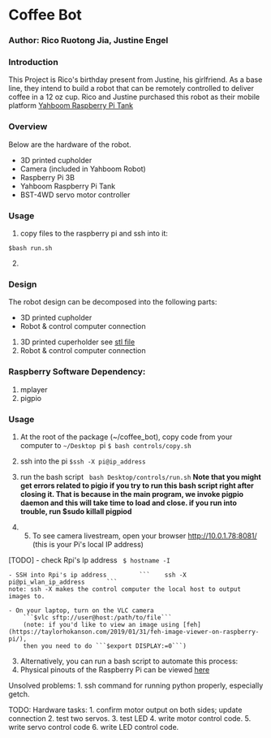 # Coffee Bot 

### Author: Rico Ruotong Jia, Justine Engel

### Introduction
This Project is Rico's birthday present from Justine, his girlfriend. As a base line, they intend to build a robot that can be remotely controlled to deliver coffee in a 12 oz cup. 
Rico and Justine purchased this robot as their mobile platform [Yahboom Raspberry Pi Tank](https://www.amazon.com/gp/product/B07KRVBGQM/ref=ppx_yo_dt_b_asin_title_o03_s00?ie=UTF8&psc=1)

### Overview 
Below are the hardware of the robot. 
- 3D printed cupholder
- Camera (included in Yahboom Robot)
- Raspberry Pi 3B
- Yahboom Raspberry Pi Tank
- BST-4WD servo motor controller 
    
### Usage
1. copy files to the raspberry pi and ssh into it: 
```
$bash run.sh
```
2. 

### Design
The robot design can be decomposed into the following parts: 
- 3D printed cupholder
- Robot & control computer connection 

1. 3D printed cuperholder see [stl file](STL/Cupholder.stl)
2. Robot & control computer connection 

### Raspberry Software Dependency: 
1. mplayer
2. pigpio


### Usage 
1. At the root of the package (~/coffee_bot), copy code from your computer to ```~/Desktop ```pi ```$ bash controls/copy.sh``` 

2. ssh into the pi
```$ssh -X pi@ip_address```

3. run the bash script 
``` bash Desktop/controls/run.sh```
**Note that you might get errors related to pigio if you try to run this bash script right after closing it. That is because in the main program, we invoke pigpio daemon and this will take time to load and close. if you run into trouble, run $sudo killall pigpiod**

4. 5. To see camera livestream, open your browser http://10.0.1.78:8081/  (this is your Pi's local IP address)

[TODO]
    - check Rpi's Ip address
    ``` $ hostname -I```

    - SSH into Rpi's ip address         ```    ssh -X pi@pi_wlan_ip_address      ```    
    note: ssh -X makes the control computer the local host to output images to. 

    - On your laptop, turn on the VLC camera
        ```$vlc sftp://user@host:/path/to/file```
        (note: if you'd like to view an image using [feh](https://taylorhokanson.com/2019/01/31/feh-image-viewer-on-raspberry-pi/), 
        then you need to do ```$export DISPLAY:=0```)
        
3. Alternatively, you can run a bash script to automate this process: 
4. Physical pinouts of the Raspberry Pi can be viewed [here](Media/pinouts.png)

Unsolved problems: 
    1. ssh command for running python properly, especially getch. 
    
    
TODO:
Hardware tasks: 
    1. confirm motor output on both sides; update connection
    2. test two servos. 
    3. test LED
    4. write motor control code. 
    5. write servo control code 
    6. write LED control code.  
